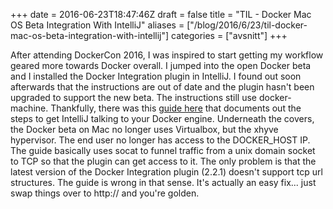+++
date = 2016-06-23T18:47:46Z
draft = false
title = "TIL - Docker Mac OS Beta Integration With IntelliJ"
aliases = ["/blog/2016/6/23/til-docker-mac-os-beta-integration-with-intellij"]
categories = ["avsnitt"]
+++

After attending DockerCon 2016, I was inspired to start getting my workflow geared more towards Docker overall. I jumped into the open Docker beta and I installed the Docker Integration plugin in IntelliJ.
I found out soon afterwards that the instructions are out of date and the plugin hasn't been upgraded to support the new beta. The instructions still use docker-machine.
Thankfully, there was this [guide here](http://blog.dekstroza.io/osx-docker-beta-intellj-playing-nicely/)&nbsp;that documents out the steps to get IntelliJ talking to your Docker engine. Underneath the covers, the Docker beta on Mac no longer uses Virtualbox, but the xhyve hypervisor. The end user no longer has access to the DOCKER_HOST IP. The guide basically uses socat to funnel traffic from a unix domain socket to TCP so that the plugin can get access to it.
The only problem is that the latest version of the Docker Integration plugin (2.2.1) doesn't support tcp url structures. The guide is wrong in that sense. It's actually an easy fix... just swap things over to http:// and you're golden.
 


